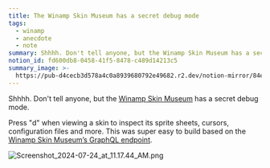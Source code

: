 ```yaml
---
title: The Winamp Skin Museum has a secret debug mode
tags:
  - winamp
  - anecdote
  - note
summary: Shhhh. Don't tell anyone, but the Winamp Skin Museum has a secret debug mode.
notion_id: fd600db8-0458-41f5-8478-c489d14213c5
summary_image: >-
  https://pub-d4cecb3d578a4c0a8939680792e49682.r2.dev/notion-mirror/84ebb48c-616a-4f51-ae9a-991a4e0a7e9b/6b7a6af9-118a-464c-9963-25a715a435bd/Screenshot_2024-07-24_at_11.17.44_AM.png
---
```

Shhhh. Don't tell anyone, but the [Winamp Skin Museum](https://skins.webamp.org/) has a secret debug mode.

Press "d" when viewing a skin to inspect its sprite sheets, cursors, configuration files and more. This was super easy to build based on the [Winamp Skin Museum’s GraphQL endpoint](https://jordaneldredge.com/notes/winamp-sqlite/).

![Screenshot\_2024-07-24\_at\_11.17.44\_AM.png](https://pub-d4cecb3d578a4c0a8939680792e49682.r2.dev/notion-mirror/84ebb48c-616a-4f51-ae9a-991a4e0a7e9b/6b7a6af9-118a-464c-9963-25a715a435bd/Screenshot_2024-07-24_at_11.17.44_AM.png)
